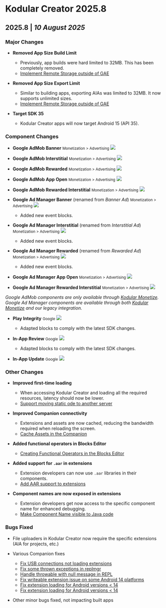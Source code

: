 # Kodular Creator 2025.8

## 2025.8   \|   _10 August 2025_

### Major Changes

* **Removed App Size Build Limit**
    * Previously, app builds were hard limited to 32MB. This has been completely removed.
    * [Implement Remote Storage outside of GAE](https://github.com/mit-cml/appinventor-sources/pull/3534)

* **Removed App Size Export Limit**
    * Similar to building apps, exporting AIAs was limited to 32MB. It now supports unlimited sizes.
    * [Implement Remote Storage outside of GAE](https://github.com/mit-cml/appinventor-sources/pull/3534)

* **Target SDK 35**
    * Kodular Creator apps will now target Android 15 (API 35).

### Component Changes

* **Google AdMob Banner** <small>Monetization > Advertising</small>
  ![](https://cdn.community.kodular.io/original/4X/e/b/7/eb7f4853e9408721479bc0fc8bb2580fc12ff3ba.png)
* **Google AdMob Interstitial** <small>Monetization > Advertising</small>
  ![](https://cdn.community.kodular.io/original/4X/e/3/3/e337b08b27537ed2013830760587f6971a964370.png)
* **Google AdMob Rewarded** <small>Monetization > Advertising</small>
  ![](https://cdn.community.kodular.io/original/4X/5/d/f/5dfd44116ebcc393a885e2531684c4c6add0a7d7.png)
* **Google AdMob App Open** <small>Monetization > Advertising</small>
  ![](https://cdn.community.kodular.io/original/4X/b/2/0/b203691c8e1d53045b11ffcb05e9ce0bb026b9b5.png)
* **Google AdMob Rewarded Interstitial** <small>Monetization > Advertising</small>
  ![](https://cdn.community.kodular.io/original/4X/6/6/e/66eabfff7f73f420763c90377f922ac438457f24.png)

* **Google Ad Manager Banner** (renamed from _Banner Ad_) <small>Monetization > Advertising</small>
  ![](https://cdn.community.kodular.io/original/4X/e/b/0/eb0cbe81a234c3d1fa66000feeffc1f87529b443.png)
    * Added new event blocks.
* **Google Ad Manager Interstitial** (renamed from _Interstitial Ad_) <small>Monetization > Advertising</small>
  ![](https://cdn.community.kodular.io/original/4X/8/d/3/8d309e44a8a3a61034a4e05293319df55fab0160.png)
    * Added new event blocks.
* **Google Ad Manager Rewarded** (renamed from _Rewarded Ad_) <small>Monetization > Advertising</small>
  ![](https://cdn.community.kodular.io/original/4X/0/9/3/0932603738c71028dd2b2066bbe72c30c3791466.png)
    * Added new event blocks.
* **Google Ad Manager App Open** <small>Monetization > Advertising</small>
  ![](https://cdn.community.kodular.io/original/4X/7/d/2/7d2d9b5ce4eb77d52fae3f4275ad1c5fa233b0a7.png)
* **Google Ad Manager Rewarded Interstitial** <small>Monetization > Advertising</small>
  ![](https://cdn.community.kodular.io/original/4X/0/0/b/00b8e49a1dc1be4772975fe271236a943b7497a4.png)

_Google AdMob components are only available through [Kodular Monetize](https://kodul.ar/monetize). Google Ad Manager
components are available through both [Kodular Monetize](https://kodul.ar/monetize) and our legacy integration._

* **Play Integrity** <small>Google</small>
  ![](https://cdn.community.kodular.io/original/4X/8/7/9/87905f778a7b87f684775c6ccd191fd5dfcf80e6.png)
    * Adapted blocks to comply with the latest SDK changes.

* **In-App Review** <small>Google</small>
  ![](https://cdn.community.kodular.io/original/4X/f/1/a/f1a07b4678acb8f0e890f18cef82ac24a9a54ab1.png)
    * Adapted blocks to comply with the latest SDK changes.

* **In-App Update** <small>Google</small>
  ![](https://cdn.community.kodular.io/original/4X/3/7/9/3799de57d04b1d74427da36e2124f0f3805c3166.png)

### Other Changes

* **Improved first-time loading**
    * When accessing Kodular Creator and loading all the required resources, latency should now be lower.
    * [Support moving static ode to another server](https://github.com/mit-cml/appinventor-sources/pull/3134)

* **Improved Companion connectivity**
    * Extensions and assets are now cached, reducing the bandwidth required when reloading the screen.
    * [Cache Assets in the Companion](https://github.com/mit-cml/appinventor-sources/pull/2664)

* **Added functional operators in Blocks Editor**
    * [Creating Functional Operators in the Blocks Editor](https://github.com/mit-cml/appinventor-sources/pull/2699)

* **Added support for `.aar` in extensions**
    * Extension developers can now use `.aar` libraries in their components.
    * [Add AAR support to extensions](https://github.com/mit-cml/appinventor-sources/pull/2230)

* **Component names are now exposed in extensions**
    * Extension developers get now access to the specific component name for enhanced debugging.
    * [Make Component Name visible to Java code](https://github.com/Kodular/Kodular-Creator/pull/1377)

### Bugs Fixed

* File uploaders in Kodular Creator now require the specific extensions (AIA for projects, etc.)

* Various Companion fixes
    * [Fix USB connections not loading extensions](https://github.com/mit-cml/appinventor-sources/pull/2997)
    * [Fix some thrown exceptions in replmgr](https://github.com/mit-cml/appinventor-sources/pull/3067)
    * [Handle throwable with null message in REPL](https://github.com/mit-cml/appinventor-sources/pull/3081)
    * [Fix writeable extension issue on some Android 14 platforms](https://github.com/mit-cml/appinventor-sources/pull/3230)
    * [Fix extension loading for Android versions < 14](https://github.com/mit-cml/appinventor-sources/pull/3266)
    * [Fix extension loading for Android versions < 14](https://github.com/mit-cml/appinventor-sources/pull/3266)

* Other minor bugs fixed, not impacting built apps
